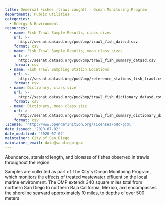 ```yaml
---
title: Demersal Fishes (trawl caught) - Ocean Monitoring Program
departments: Public Utilities
categories:
  - Energy & Environment
resources:
  - name: Fish Trawl Sample Results, class sizes
    url: >-
      http://seshat.datasd.org/pud/omp/trawl_fish_datasd.csv
    format: csv
  - name: Fish Trawl Sample Results, mean class sizes
    url: >-
      http://seshat.datasd.org/pud/omp/trawl_fish_summary_datasd.csv
    format: csv
  - name: Fish Trawl Sampling Station Locations
    url: >-
      http://seshat.datasd.org/pud/omp/reference_stations_fish_trawl.csv
    format: csv
  - name: Dictionary, class size
    url: >-
      http://seshat.datasd.org/pud/omp/trawl_fish_dictionary_datasd.csv
    format: csv
  - name: Dictionary, mean class size
    url: >-
      http://seshat.datasd.org/pud/omp/trawl_fish_summary_dictionary_datasd.csv
    format: csv
license: 'http://www.opendefinition.org/licenses/odc-pddl'
date_issued: '2020-07-02'
date_modified: '2020-07-02'
maintainer: City of San Diego
maintainer_email: data@sandiego.gov
---
```

Abundance, standard length, and biomass of fishes observed in trawls throughout the region.
<!--more-->
Samples are collected as part of The City's Ocean Monitoring Program, which monitors the effects of treated wastewater effluent on the local marine environment. The OMP extends 340 square miles total from northern San Diego to northern Baja California, Mexico, and encompasses the shoreline seaward approximately 10 miles, to depths of over 500 meters.

